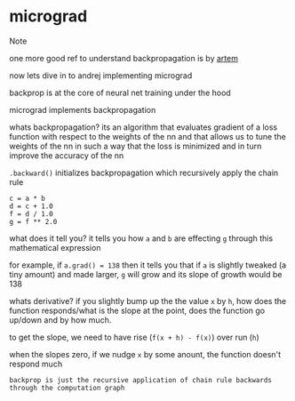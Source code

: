 # micrograd

> [!NOTE]
> one more good ref to understand backpropagation is by [artem](https://youtu.be/SmZmBKc7Lrs?si=qO0w2biWfroAiRsf)

now lets dive in to andrej implementing micrograd

backprop is at the core of neural net training under the hood

micrograd implements backpropagation

whats backpropagation? its an algorithm that evaluates gradient of a loss function with respect to the weights of the nn and that allows us to tune the weights of the nn in such a way that the loss is minimized and in turn improve the accuracy of the nn

`.backward()` initializes backpropagation which recursively apply the chain rule

```
c = a * b
d = c + 1.0
f = d / 1.0
g = f ** 2.0
```

what does it tell you? it tells you how `a` and `b` are effecting `g` through this mathematical expression

for example, if `a.grad() = 138` then it tells you that if `a` is slightly tweaked (a tiny amount) and made larger, `g` will grow and its slope of growth would be 138 

whats derivative? if you slightly bump up the the value `x` by `h`, how does the function responds/what is the slope at the point, does the function go up/down and by how much.

to get the slope, we need to have rise (`f(x + h) - f(x)`) over run (`h`)

when the slopes zero, if we nudge `x` by some anount, the function doesn't respond much

`backprop is just the recursive application of chain rule backwards through the computation graph`
